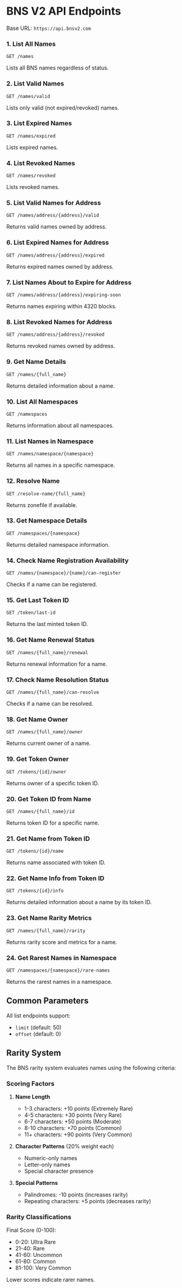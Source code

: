 # BNS V2 API Endpoints
Base URL: `https://api.bnsv2.com`

### 1. List All Names 
```http
GET /names
```
Lists all BNS names regardless of status.

### 2. List Valid Names 
```http
GET /names/valid
```
Lists only valid (not expired/revoked) names.

### 3. List Expired Names
```http
GET /names/expired
```
Lists expired names.

### 4. List Revoked Names
```http
GET /names/revoked
```
Lists revoked names.

### 5. List Valid Names for Address
```http
GET /names/address/{address}/valid
```
Returns valid names owned by address.

### 6. List Expired Names for Address
```http
GET /names/address/{address}/expired
```
Returns expired names owned by address.

### 7. List Names About to Expire for Address
```http
GET /names/address/{address}/expiring-soon
```
Returns names expiring within 4320 blocks.

### 8. List Revoked Names for Address
```http
GET /names/address/{address}/revoked
```
Returns revoked names owned by address.

### 9. Get Name Details
```http
GET /names/{full_name}
```
Returns detailed information about a name.

### 10. List All Namespaces
```http
GET /namespaces
```
Returns information about all namespaces.

### 11. List Names in Namespace
```http
GET /names/namespace/{namespace}
```
Returns all names in a specific namespace.

### 12. Resolve Name
```http
GET /resolve-name/{full_name}
```
Returns zonefile if available.

### 13. Get Namespace Details
```http
GET /namespaces/{namespace}
```
Returns detailed namespace information.

### 14. Check Name Registration Availability
```http
GET /names/{namespace}/{name}/can-register
```
Checks if a name can be registered.

### 15. Get Last Token ID
```http
GET /token/last-id
```
Returns the last minted token ID.

### 16. Get Name Renewal Status
```http
GET /names/{full_name}/renewal
```
Returns renewal information for a name.

### 17. Check Name Resolution Status
```http
GET /names/{full_name}/can-resolve
```
Checks if a name can be resolved.

### 18. Get Name Owner
```http
GET /names/{full_name}/owner
```
Returns current owner of a name.

### 19. Get Token Owner
```http
GET /tokens/{id}/owner
```
Returns owner of a specific token ID.

### 20. Get Token ID from Name
```http
GET /names/{full_name}/id
```
Returns token ID for a specific name.

### 21. Get Name from Token ID
```http
GET /tokens/{id}/name
```
Returns name associated with token ID.

### 22. Get Name Info from Token ID
```http
GET /tokens/{id}/info
```
Returns detailed information about a name by its token ID.

### 23. Get Name Rarity Metrics
```http
GET /names/{full_name}/rarity
```
Returns rarity score and metrics for a name.

### 24. Get Rarest Names in Namespace
```http
GET /namespaces/{namespace}/rare-names
```
Returns the rarest names in a namespace.

## Common Parameters
All list endpoints support:
- `limit` (default: 50)
- `offset` (default: 0)

## Rarity System
The BNS rarity system evaluates names using the following criteria:

### Scoring Factors
1. **Name Length**
   - 1-3 characters: +10 points (Extremely Rare)
   - 4-5 characters: +30 points (Very Rare)
   - 6-7 characters: +50 points (Moderate)
   - 8-10 characters: +70 points (Common)
   - 11+ characters: +90 points (Very Common)

2. **Character Patterns** (20% weight each)
   - Numeric-only names
   - Letter-only names
   - Special character presence

3. **Special Patterns**
   - Palindromes: -10 points (increases rarity)
   - Repeating characters: +5 points (decreases rarity)

### Rarity Classifications
Final Score (0-100):
- 0-20: Ultra Rare
- 21-40: Rare
- 41-60: Uncommon
- 61-80: Common
- 81-100: Very Common

Lower scores indicate rarer names.
